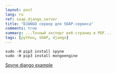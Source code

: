 ```yaml
---
layout: post
lang: ru
ref: soap_django_server
title: "DJANGO сервер для SOAP-сервиса"
comments: true
summary: ...Точный экспорт веб-страниц в PDF...
tags: [python, SOAP, django]
---
```


    sudo -H pip3 install spyne
    sudo -H pip3 install mongoengine

[Spyne django example](https://github.com/arskom/spyne/tree/master/examples/django)
